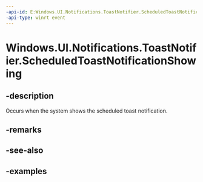 ```yaml
---
-api-id: E:Windows.UI.Notifications.ToastNotifier.ScheduledToastNotificationShowing
-api-type: winrt event
---
```


<!-- Event syntax.
public event TypedEventHandler ScheduledToastNotificationShowing<ToastNotifier, ScheduledToastNotificationShowingEventArgs>
-->

# Windows.UI.Notifications.ToastNotifier.ScheduledToastNotificationShowing

## -description
Occurs when the system shows the scheduled toast notification. 

## -remarks

## -see-also

## -examples

